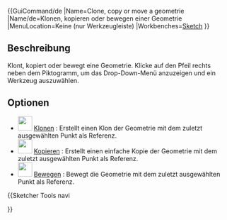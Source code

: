  {{GuiCommand/de
|Name=Clone, copy or move a geometrie
|Name/de=Klonen, kopieren oder bewegen einer Geometrie
|MenuLocation=Keine (nur Werkzeugleiste)
|Workbenches=[Sketch](Sketcher_Workbench/de.md)
}}

## Beschreibung

Klont, kopiert oder bewegt eine Geometrie. Klicke auf den Pfeil rechts neben dem Piktogramm, um das Drop-Down-Menü anzuzeigen und ein Werkzeug auszuwählen.

## Optionen

-   <img alt="" src=images/Sketcher_Clone.svg  style="width:32px;"> [Klonen](Sketcher_Clone/de.md) : Erstellt einen Klon der Geometrie mit dem zuletzt ausgewählten Punkt als Referenz.
-   <img alt="" src=images/Sketcher_Copy.svg  style="width:32px;"> [Kopieren](Sketcher_Copy/de.md) : Erstellt einen einfache Kopie der Geometrie mit dem zuletzt ausgewählten Punkt als Referenz.
-   <img alt="" src=images/Sketcher_Move.svg  style="width:32px;"> [Bewegen](Sketcher_Move/de.md) : Bewegt die Geometrie mit dem zuletzt ausgewählten Punkt als Referenz.


{{Sketcher Tools navi

}}  
